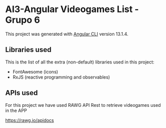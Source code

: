 # AI3-Angular Videogames List - Grupo 6

This project was generated with [Angular CLI](https://github.com/angular/angular-cli) version 13.1.4.

## Libraries used

This is the list of all the extra (non-default) libraries used in this project:
* FontAwesome (icons)
* RxJS (reactive programming and observables)

## APIs used

For this project we have used RAWG API Rest to retrieve videogames used in the APP

https://rawg.io/apidocs